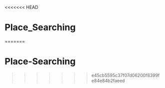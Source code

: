 <<<<<<< HEAD
# Place_Searching
=======
# Place-Searching
>>>>>>> e45cb5595c37f07d06200f8399fe84e84b2faeed
